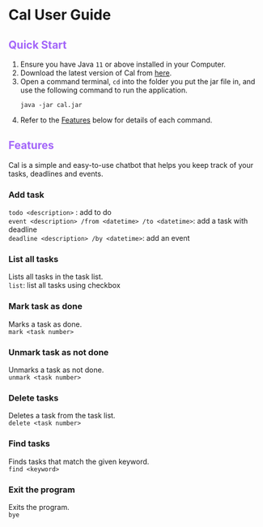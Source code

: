 # Cal User Guide

## <span style="color:#A366F9">Quick Start</span>
1. Ensure you have Java `11` or above installed in your Computer.
2. Download the latest version of Cal from [here](https://github.com/ValenciaLim/ip/releases/tag/Level-10).
3. Open a command terminal, `cd` into the folder you put the jar file in, and use the following command to run the application.
   ```
   java -jar cal.jar
   ```
4. Refer to the [Features](#features) below for details of each command.

## <span style="color:#A366F9">Features</span>
Cal is a simple and easy-to-use chatbot that helps you keep track of your tasks, deadlines and events.

### Add task
```todo <description>``` : add to do  
```event <description> /from <datetime> /to <datetime>```: add a task with deadline  
```deadline <description> /by <datetime>```: add an event  

### List all tasks
Lists all tasks in the task list.  
```list```: list all tasks using checkbox

### Mark task as done
Marks a task as done.  
```mark <task number>```

### Unmark task as not done
Unmarks a task as not done.  
```unmark <task number>```

### Delete tasks
Deletes a task from the task list.  
```delete <task number>```

### Find tasks
Finds tasks that match the given keyword.  
```find <keyword>```

### Exit the program
Exits the program.  
```bye```
